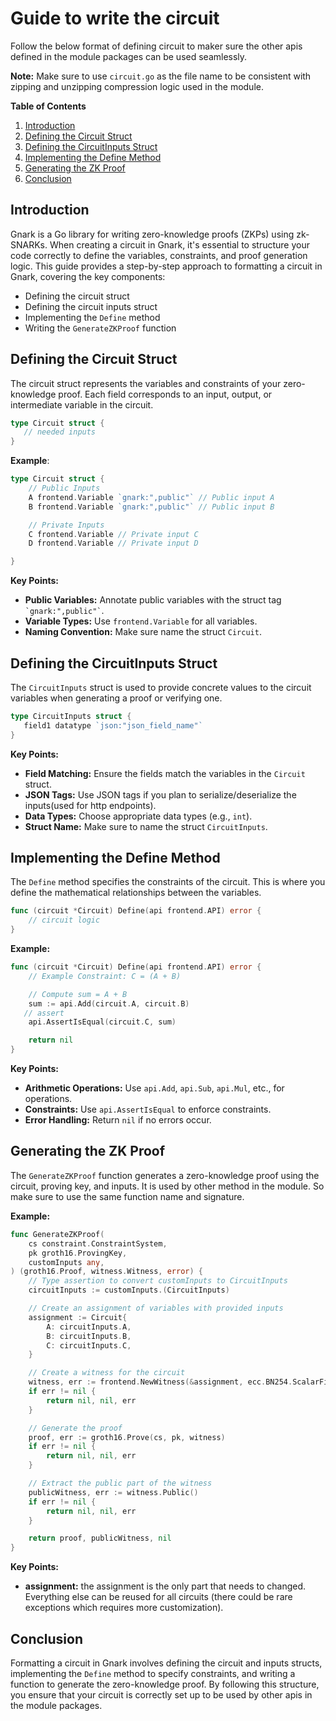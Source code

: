 # Guide to write the circuit
Follow the below format of defining circuit to maker sure the other apis defined in the module packages can be used seamlessly.

**Note:** Make sure to use `circuit.go` as the file name to be consistent with zipping and unzipping compression logic used in the module.


**Table of Contents**

1. [Introduction](#introduction)
2. [Defining the Circuit Struct](#defining-the-circuit-struct)
3. [Defining the CircuitInputs Struct](#defining-the-circuitinputs-struct)
4. [Implementing the Define Method](#implementing-the-define-method)
5. [Generating the ZK Proof](#generating-the-zk-proof)
6. [Conclusion](#conclusion)



## Introduction

Gnark is a Go library for writing zero-knowledge proofs (ZKPs) using zk-SNARKs. When creating a circuit in Gnark, it's essential to structure your code correctly to define the variables, constraints, and proof generation logic. This guide provides a step-by-step approach to formatting a circuit in Gnark, covering the key components:

- Defining the circuit struct
- Defining the circuit inputs struct
- Implementing the `Define` method
- Writing the `GenerateZKProof` function

## Defining the Circuit Struct

The circuit struct represents the variables and constraints of your zero-knowledge proof. Each field corresponds to an input, output, or intermediate variable in the circuit.

```go
type Circuit struct {
   // needed inputs
}
```

**Example**:
```go
type Circuit struct {
    // Public Inputs
    A frontend.Variable `gnark:",public"` // Public input A
    B frontend.Variable `gnark:",public"` // Public input B

    // Private Inputs
    C frontend.Variable // Private input C
    D frontend.Variable // Private input D

}

```

**Key Points:**

- **Public Variables:** Annotate public variables with the struct tag `` `gnark:",public"` ``.
- **Variable Types:** Use `frontend.Variable` for all variables.
- **Naming Convention:** Make sure name the struct `Circuit`.

## Defining the CircuitInputs Struct

The `CircuitInputs` struct is used to provide concrete values to the circuit variables when generating a proof or verifying one.

```go
type CircuitInputs struct {
   field1 datatype `json:"json_field_name"`
}
```

**Key Points:**

- **Field Matching:** Ensure the fields match the variables in the `Circuit` struct.
- **JSON Tags:** Use JSON tags if you plan to serialize/deserialize the inputs(used for http endpoints).
- **Data Types:** Choose appropriate data types (e.g., `int`).
- **Struct Name:** Make sure to name the struct `CircuitInputs`.

## Implementing the Define Method

The `Define` method specifies the constraints of the circuit. This is where you define the mathematical relationships between the variables.

```go
func (circuit *Circuit) Define(api frontend.API) error {
    // circuit logic
}
```

**Example:**
```go
func (circuit *Circuit) Define(api frontend.API) error {
    // Example Constraint: C = (A + B)

    // Compute sum = A + B
    sum := api.Add(circuit.A, circuit.B)
   // assert 
    api.AssertIsEqual(circuit.C, sum)

    return nil
}

```

**Key Points:**

- **Arithmetic Operations:** Use `api.Add`, `api.Sub`, `api.Mul`, etc., for operations.
- **Constraints:** Use `api.AssertIsEqual` to enforce constraints.
- **Error Handling:** Return `nil` if no errors occur.

## Generating the ZK Proof

The `GenerateZKProof` function generates a zero-knowledge proof using the circuit, proving key, and inputs. It is used by other method in the module. So make sure to use the same function name and signature.

**Example:**

```go
func GenerateZKProof(
    cs constraint.ConstraintSystem,
    pk groth16.ProvingKey,
    customInputs any,
) (groth16.Proof, witness.Witness, error) {
    // Type assertion to convert customInputs to CircuitInputs
    circuitInputs := customInputs.(CircuitInputs)

    // Create an assignment of variables with provided inputs
    assignment := Circuit{
        A: circuitInputs.A,
        B: circuitInputs.B,
        C: circuitInputs.C,
    }

    // Create a witness for the circuit
    witness, err := frontend.NewWitness(&assignment, ecc.BN254.ScalarField())
    if err != nil {
        return nil, nil, err
    }

    // Generate the proof
    proof, err := groth16.Prove(cs, pk, witness)
    if err != nil {
        return nil, nil, err
    }

    // Extract the public part of the witness
    publicWitness, err := witness.Public()
    if err != nil {
        return nil, nil, err
    }

    return proof, publicWitness, nil
}
```



**Key Points:**
- **assignment:** the assignment is the only part that needs to changed. Everything else can be reused for all circuits (there could be rare exceptions which requires more customization).

## Conclusion

Formatting a circuit in Gnark involves defining the circuit and inputs structs, implementing the `Define` method to specify constraints, and writing a function to generate the zero-knowledge proof. By following this structure, you ensure that your circuit is correctly set up to be used by other apis in the module packages.
